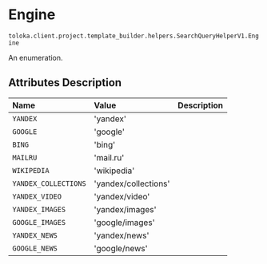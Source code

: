 # Engine
`toloka.client.project.template_builder.helpers.SearchQueryHelperV1.Engine`

An enumeration.

## Attributes Description

| Name | Value | Description |
| :------| :-----------| :----------| 
`YANDEX`|'yandex'|<p></p>
`GOOGLE`|'google'|<p></p>
`BING`|'bing'|<p></p>
`MAILRU`|'mail.ru'|<p></p>
`WIKIPEDIA`|'wikipedia'|<p></p>
`YANDEX_COLLECTIONS`|'yandex/collections'|<p></p>
`YANDEX_VIDEO`|'yandex/video'|<p></p>
`YANDEX_IMAGES`|'yandex/images'|<p></p>
`GOOGLE_IMAGES`|'google/images'|<p></p>
`YANDEX_NEWS`|'yandex/news'|<p></p>
`GOOGLE_NEWS`|'google/news'|<p></p>
